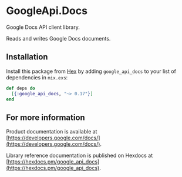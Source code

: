 # GoogleApi.Docs

Google Docs API client library.

Reads and writes Google Docs documents.

## Installation

Install this package from [Hex](https://hex.pm) by adding
`google_api_docs` to your list of dependencies in `mix.exs`:

```elixir
def deps do
  [{:google_api_docs, "~> 0.17"}]
end
```

## For more information

Product documentation is available at [https://developers.google.com/docs/](https://developers.google.com/docs/).

Library reference documentation is published on Hexdocs at
[https://hexdocs.pm/google_api_docs](https://hexdocs.pm/google_api_docs).
